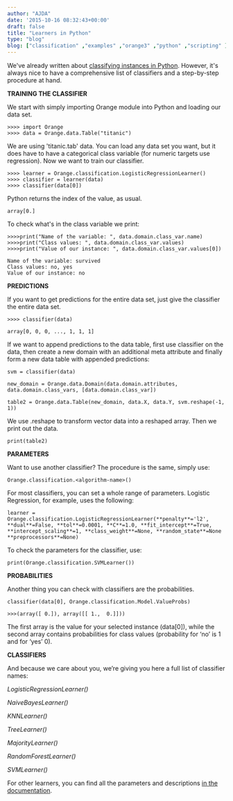 ```yaml
---
author: "AJDA"
date: '2015-10-16 08:32:43+00:00'
draft: false
title: "Learners in Python"
type: "blog"
blog: ["classification" ,"examples" ,"orange3" ,"python" ,"scripting" ]
---
```


We've already written about [classifying instances in Python](/blog/2015/08/14/classifying-instances-with-orange-in-python/). However, it's always nice to have a comprehensive list of classifiers and a step-by-step procedure at hand.




**TRAINING THE CLASSIFIER**


We start with simply importing Orange module into Python and loading our data set.

    
    >>>> import Orange
    >>>> data = Orange.data.Table("titanic")


We are using 'titanic.tab' data. You can load any data set you want, but it does have to have a categorical class variable (for numeric targets use regression). Now we want to train our classifier.

    
    >>>> learner = Orange.classification.LogisticRegressionLearner()
    >>>> classifier = learner(data)
    >>>> classifier(data[0])


Python returns the index of the value, as usual.

    
    array[0.]


To check what's in the class variable we print:

    
    >>>>print("Name of the variable: ", data.domain.class_var.name)
    >>>>print("Class values: ", data.domain.class_var.values)
    >>>>print("Value of our instance: ", data.domain.class_var.values[0])
    
    Name of the variable: survived
    Class values: no, yes
    Value of our instance: no





**PREDICTIONS**


If you want to get predictions for the entire data set, just give the classifier the entire data set.

    
    >>>> classifier(data)
    
    array[0, 0, 0, ..., 1, 1, 1]


If we want to append predictions to the data table, first use classifier on the data, then create a new domain with an additional meta attribute and finally form a new data table with appended predictions:

    
    svm = classifier(data)
    
    new_domain = Orange.data.Domain(data.domain.attributes, data.domain.class_vars, [data.domain.class_var])
    
    table2 = Orange.data.Table(new_domain, data.X, data.Y, svm.reshape(-1, 1))


We use .reshape to transform vector data into a reshaped array. Then we print out the data.

    
    print(table2)





**PARAMETERS**


Want to use another classifier? The procedure is the same, simply use:

    
    Orange.classification.<algorithm-name>()


For most classifiers, you can set a whole range of parameters. Logistic Regression, for example, uses the following:

    
    learner = Orange.classification.LogisticRegressionLearner(**penalty**='l2', **dual**=False, **tol**=0.0001, **C**=1.0, **fit_intercept**=True, **intercept_scaling**=1, **class_weight**=None, **random_state**=None **preprocessors**=None)


To check the parameters for the classifier, use:

    
    print(Orange.classification.SVMLearner())





**PROBABILITIES**


Another thing you can check with classifiers are the probabilities.

    
    classifier(data[0], Orange.classification.Model.ValueProbs)
    
    >>>(array([ 0.]), array([[ 1.,  0.]]))


The first array is the value for your selected instance (data[0]), while the second array contains probabilities for class values (probability for ‘no’ is 1 and for ‘yes’ 0).




**CLASSIFIERS**


And because we care about you, we’re giving you here a full list of classifier names:

_LogisticRegressionLearner()_

_NaiveBayesLearner()_

_KNNLearner()_

_TreeLearner()_

_MajorityLearner()_

_RandomForestLearner()_

_SVMLearner()_



For other learners, you can find all the parameters and descriptions [in the documentation](https://docs.biolab.si/orange/3/data-mining-library/tutorial/classification.html).


